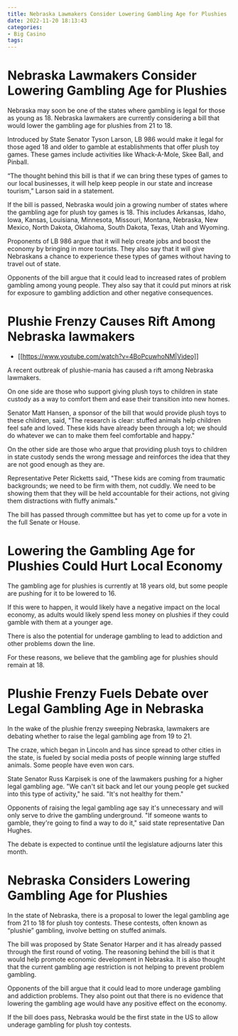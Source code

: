```yaml
---
title: Nebraska Lawmakers Consider Lowering Gambling Age for Plushies
date: 2022-11-20 18:13:43
categories:
- Big Casino
tags:
---
```



#  Nebraska Lawmakers Consider Lowering Gambling Age for Plushies

Nebraska may soon be one of the states where gambling is legal for those as young as 18. Nebraska lawmakers are currently considering a bill that would lower the gambling age for plushies from 21 to 18.

Introduced by State Senator Tyson Larson, LB 986 would make it legal for those aged 18 and older to gamble at establishments that offer plush toy games. These games include activities like Whack-A-Mole, Skee Ball, and Pinball.

“The thought behind this bill is that if we can bring these types of games to our local businesses, it will help keep people in our state and increase tourism,” Larson said in a statement.

If the bill is passed, Nebraska would join a growing number of states where the gambling age for plush toy games is 18. This includes Arkansas, Idaho, Iowa, Kansas, Louisiana, Minnesota, Missouri, Montana, Nebraska, New Mexico, North Dakota, Oklahoma, South Dakota, Texas, Utah and Wyoming.

Proponents of LB 986 argue that it will help create jobs and boost the economy by bringing in more tourists. They also say that it will give Nebraskans a chance to experience these types of games without having to travel out of state.

Opponents of the bill argue that it could lead to increased rates of problem gambling among young people. They also say that it could put minors at risk for exposure to gambling addiction and other negative consequences.

#  Plushie Frenzy Causes Rift Among Nebraska lawmakers

* [[https://www.youtube.com/watch?v=4BoPcuwhoNM|Video]]

A recent outbreak of plushie-mania has caused a rift among Nebraska lawmakers.

On one side are those who support giving plush toys to children in state custody as a way to comfort them and ease their transition into new homes.

Senator Matt Hansen, a sponsor of the bill that would provide plush toys to these children, said, "The research is clear: stuffed animals help children feel safe and loved. These kids have already been through a lot; we should do whatever we can to make them feel comfortable and happy."

On the other side are those who argue that providing plush toys to children in state custody sends the wrong message and reinforces the idea that they are not good enough as they are.

Representative Peter Ricketts said, "These kids are coming from traumatic backgrounds; we need to be firm with them, not cuddly. We need to be showing them that they will be held accountable for their actions, not giving them distractions with fluffy animals."

The bill has passed through committee but has yet to come up for a vote in the full Senate or House.

#  Lowering the Gambling Age for Plushies Could Hurt Local Economy

The gambling age for plushies is currently at 18 years old, but some people are pushing for it to be lowered to 16.

If this were to happen, it would likely have a negative impact on the local economy, as adults would likely spend less money on plushies if they could gamble with them at a younger age.

There is also the potential for underage gambling to lead to addiction and other problems down the line.

For these reasons, we believe that the gambling age for plushies should remain at 18.

#  Plushie Frenzy Fuels Debate over Legal Gambling Age in Nebraska

In the wake of the plushie frenzy sweeping Nebraska, lawmakers are debating whether to raise the legal gambling age from 19 to 21.

The craze, which began in Lincoln and has since spread to other cities in the state, is fueled by social media posts of people winning large stuffed animals. Some people have even won cars.

State Senator Russ Karpisek is one of the lawmakers pushing for a higher legal gambling age. "We can't sit back and let our young people get sucked into this type of activity," he said. "It's not healthy for them."

Opponents of raising the legal gambling age say it's unnecessary and will only serve to drive the gambling underground. "If someone wants to gamble, they're going to find a way to do it," said state representative Dan Hughes.

The debate is expected to continue until the legislature adjourns later this month.

#  Nebraska Considers Lowering Gambling Age for Plushies

In the state of Nebraska, there is a proposal to lower the legal gambling age from 21 to 18 for plush toy contests. These contests, often known as “plushie” gambling, involve betting on stuffed animals.

The bill was proposed by State Senator Harper and it has already passed through the first round of voting. The reasoning behind the bill is that it would help promote economic development in Nebraska. It is also thought that the current gambling age restriction is not helping to prevent problem gambling.

Opponents of the bill argue that it could lead to more underage gambling and addiction problems. They also point out that there is no evidence that lowering the gambling age would have any positive effect on the economy.

If the bill does pass, Nebraska would be the first state in the US to allow underage gambling for plush toy contests.